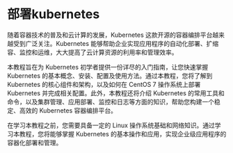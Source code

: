 # 部署kubernetes

随着容器技术的普及和云计算的发展，Kubernetes 这款开源的容器编排平台越来越受到广泛关注。Kubernetes 能够帮助企业实现应用程序的自动化部署、扩缩容、监控和运维，大大提高了云计算资源的利用率和管理效率。

本教程旨在为 Kubernetes 初学者提供一份详尽的入门指南，让您快速掌握 Kubernetes 的基本概念、安装、配置及使用方法。通过本教程，您将了解到 Kubernetes 的核心组件和架构，以及如何在 CentOS 7 操作系统上部署 Kubernetes 并完成相关配置。此外，本教程还将介绍 Kubernetes 的常用工具和命令，以及集群管理、应用部署、监控和日志等方面的知识，帮助您构建一个稳定、高效的 Kubernetes 容器编排平台。

在学习本教程之前，您需要具备一定的 Linux 操作系统基础和网络知识。通过学习本教程，您将能够掌握 Kubernetes 的基本操作和应用，实现企业级应用程序的容器化部署和管理。
